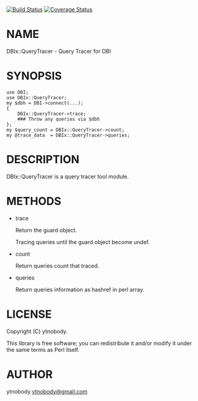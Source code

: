 [![Build Status](https://travis-ci.org/ytnobody/DBIx-QueryTracer.svg?branch=master)](https://travis-ci.org/ytnobody/DBIx-QueryTracer) [![Coverage Status](https://img.shields.io/coveralls/ytnobody/DBIx-QueryTracer/master.svg?style=flat)](https://coveralls.io/r/ytnobody/DBIx-QueryTracer?branch=master)
# NAME

DBIx::QueryTracer - Query Tracer for DBI

# SYNOPSIS

    use DBI;
    use DBIx::QueryTracer;
    my $dbh = DBI->connect(...);
    {
        DBIx::QueryTracer->trace;
        ### Throw any queries via $dbh
    };
    my $query_count = DBIx::QueryTracer->count;
    my @trace_data  = DBIx::QueryTracer->queries;

# DESCRIPTION

DBIx::QueryTracer is a query tracer tool module.

# METHODS

- trace

    Return the guard object.

    Tracing queries until the guard object become undef.

- count

    Return queries count that traced.

- queries

    Return queries information as hashref in perl array.

# LICENSE

Copyright (C) ytnobody.

This library is free software; you can redistribute it and/or modify
it under the same terms as Perl itself.

# AUTHOR

ytnobody <ytnobody@gmail.com>
